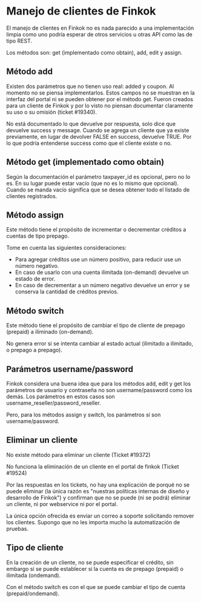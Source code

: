 # Manejo de clientes de Finkok

El manejo de clientes en Finkok no es nada parecido a una implementación limpia como uno podría esperar
de otros servicios u otras API como las de tipo REST.

Los métodos son: get (implementado como obtain), add, edit y assign.

## Método add

Existen dos parámetros que no tienen uso real: added y coupon. Al momento no se piensa implementarlos.
Estos campos no se muestran en la interfaz del portal ni se pueden obtener por el método get.
Fueron creados para un cliente de Finkok y por lo visto no piensan documentar claramente
su uso o su omisión (ticket #19340).

No está documentado lo que devuelve por respuesta, solo dice que devuelve success y message.
Cuando se agrega un cliente que ya existe previamente, en lugar de devolver FALSE en success, devuelve TRUE.
Por lo que podría entenderse success como que el cliente existe o no.

## Método get (implementado como obtain)

Según la documentación el parámetro taxpayer_id es opcional, pero no lo es.
En su lugar puede estar vacío (que no es lo mismo que opcional).
Cuando se manda vacío significa que se desea obtener todo el listado de clientes registrados.

## Método assign

Este método tiene el propósito de incrementar o decrementar créditos a cuentas de tipo prepago.

Tome en cuenta las siguientes consideraciones:

- Para agregar créditos use un número positivo, para reducir use un número negativo.
- En caso de usarlo con una cuenta ilimitada (on-demand) devuelve un estado de error.
- En caso de decrementar a un número negativo devuelve un error y se conserva la cantidad de créditos previos.

## Método switch

Este método tiene el propósito de cambiar el tipo de cliente de prepago (prepaid) a iliminado (on-demand).

No genera error si se intenta cambiar al estado actual (ilimitado a ilimitado, o prepago a prepago).

## Parámetros username/password

Finkok considera una buena idea que para los métodos add, edit y get los parámetros de usuario y contraseña
no son username/password como los demás. Los parámetros en estos casos son username_reseller/password_reseller.

Pero, para los métodos assign y switch, los parámetros sí son username/password.

## Eliminar un cliente

No existe método para eliminar un cliente (Ticket #19372)

No funciona la eliminación de un cliente en el portal de finkok (Ticket #19524)

Por las respuestas en los tickets, no hay una explicación de porqué no se puede eliminar
(la única razón es "nuestras políticas internas de diseño y desarrollo de Finkok")
y confirman que no se puede (ni se podrá) eliminar un cliente, ni por webservice ni por el portal.

La única opción ofrecida es enviar un correo a soporte solicitando remover los clientes.
Supongo que no les importa mucho la automatización de pruebas.

## Tipo de cliente

En la creación de un cliente, no se puede especificar el crédito, sin embargo sí se puede establecer
si la cuenta es de prepago (prepaid) o ilimitada (ondemand).

Con el método switch es con el que se puede cambiar el tipo de cuenta (prepaid/ondemand).
